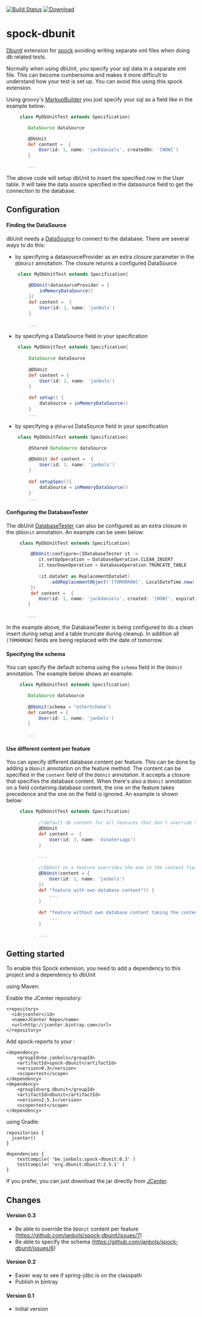 [![Build Status](https://travis-ci.org/janbols/spock-dbunit.svg?branch=master)](https://travis-ci.org/janbols/spock-dbunit)
[![Download](https://api.bintray.com/packages/janbols/maven/spock-dbunit/images/download.svg) ](https://bintray.com/janbols/maven/spock-dbunit/_latestVersion)

spock-dbunit
============

[Dbunit](http://dbunit.sourceforge.net/) extension for [spock](http://spockframework.org/) avoiding writing separate xml files
when doing db related tests.

Normally when using dbUnit, you specify your sql data in a separate xml file. This can become cumbersome 
and makes it more difficult to understand how your test is set up. 
You can avoid this using this spock extension.

Using groovy's [MarkupBuilder](http://groovy-lang.org/processing-xml.html#_markupbuilder) you just specify your sql as a field 
like in the example below:

```groovy
     class MyDbUnitTest extends Specification{

        DataSource dataSource

        @DbUnit
        def content =  {
            User(id: 1, name: 'jackdaniels', createdOn: '[NOW]')
        }

        ...
```

The above code will setup dbUnit to insert the specified row in the User table.
It will take the data source specified in the datasource field to get the connection to the database.

Configuration
-------------
#### Finding the DataSource
dbUnit needs a [DataSource](https://docs.oracle.com/javase/7/docs/api/javax/sql/DataSource.html) to connect to the database. There are several ways to do this:
* by specifying a datasourceProvider as an extra closure parameter in the `@DbUnit` annotation. The closure returns a configured DataSource
   ```groovy
    class MyDbUnitTest extends Specification{
    
        @DbUnit(datasourceProvider = {
            inMemoryDataSource()
        })
        def content =  {
            User(id: 1, name: 'janbols')
        }
    
        ...
   ```
* by specifying a DataSource field in your specification
   ```groovy
    class MyDbUnitTest extends Specification{
    
        DataSource dataSource
    
        @DbUnit
        def content = {
            User(id: 1, name: 'janbols')
        }
    
        def setup() {
            dataSource = inMemoryDataSource()
        }    
        ...
   ```
* by specifying a `@Shared` DataSource field in your specification
   ```groovy
    class MyDbUnitTest extends Specification{

        @Shared DataSource dataSource
    
        @DbUnit def content =  {
            User(id: 1, name: 'janbols')
        }
    
        def setupSpec(){
            dataSource = inMemoryDataSource()
        }
        ...
   ```

#### Configuring the DatabaseTester
The dbUnit [DatabaseTester](http://dbunit.sourceforge.net/apidocs/org/dbunit/IDatabaseTester.html)
can also be configured as an extra closure in the `@DbUnit` annotation. An example can be seen below:

```groovy
     class MyDbUnitTest extends Specification{

         @DbUnit(configure={IDatabaseTester it ->
            it.setUpOperation = DatabaseOperation.CLEAN_INSERT
            it.tearDownOperation = DatabaseOperation.TRUNCATE_TABLE
    
            (it.dataSet as ReplacementDataSet)
                .addReplacementObject('[TOMORROW]', LocalDateTime.now().plusDays(1).toDate())
         }) 
         def content =  {
            User(id: 1, name: 'jackdaniels', created: '[NOW]', expiration: '[TOMORROW]')
        }
        
        ...
```

In the example above, the DatabaseTester is being configured to do a clean insert during setup and a table truncate during cleanup.
In addition all `[TOMORROW]` fields are being replaced with the date of tomorrow.

#### Specifying the schema
You can specify the default schema using the `schema` field in the `DbUnit` annotation. 
The example below shows an example:

```groovy
     class MyDbUnitTest extends Specification{

        DataSource dataSource
    
        @DbUnit(schema = "otherSchema")
        def content = {
            User(id: 1, name: 'janbols')
        }
        
        ...
```

#### Use different content per feature
You can specify different database content per feature. This can be done by adding a `DbUnit` annotation 
on the feature method. 
The content can be specified in the `content` field of the `DbUnit` annotation. 
It accepts a closure that specifies the database content. 
When there's also a `DbUnit` annotation on a field containing database content, 
the one on the feature takes precedence and the one on the field is ignored. 
An example is shown below:
```groovy
     class MyDbUnitTest extends Specification{
            
            //default db content for all features that don't override this one
            @DbUnit
            def content =  {
                User(id: 3, name: 'dinatersago')
            }
        
            ...
        
            //DbUnit on a feature overrides the one in the content field
            @DbUnit(content = {
                User(id: 1, name: 'janbols')
            })
            def "feature with own database content"() {
                ...
            }
        
            def "feature without own database content taking the content of the field"() {
                ...
            }
            
            ...

```

Getting started
---
To enable this Spock extension, you need to add a dependency to this project and a dependency to dbUnit

using Maven:

Enable the JCenter repository:

    <repository>
      <id>jcenter</id>
      <name>JCenter Repo</name>
      <url>http://jcenter.bintray.com</url>
    </repository>
Add spock-reports to your <dependencies>:

    <dependency>
        <groupId>be.janbols</groupId>
        <artifactId>spock-dbunit</artifactId>
        <version>0.3</version>
        <scope>test</scope>
    </dependency>
    <dependency>
        <groupId>org.dbunit</groupId>
        <artifactId>dbunit</artifactId>
        <version>2.5.1</version>
        <scope>test</scope>
    </dependency>


using Gradle:

    repositories {
      jcenter()
    }

    dependencies {
        testCompile( 'be.janbols:spock-dbunit:0.3' )
        testCompile( 'org.dbunit:dbunit:2.5.1' )
    }

If you prefer, you can just download the jar directly 
from [JCenter](http://jcenter.bintray.com/be/janbols/spock-dbunit/0.3/spock-dbunit-0.3.jar).

Changes
---
#### Version 0.3
* Be able to override the `DbUnit` content per feature (https://github.com/janbols/spock-dbunit/issues/7)
* Be able to specify the schema (https://github.com/janbols/spock-dbunit/issues/6)

#### Version 0.2
* Easier way to see if spring-jdbc is on the classpath
* Publish in bintray

#### Version 0.1
* Initial version

